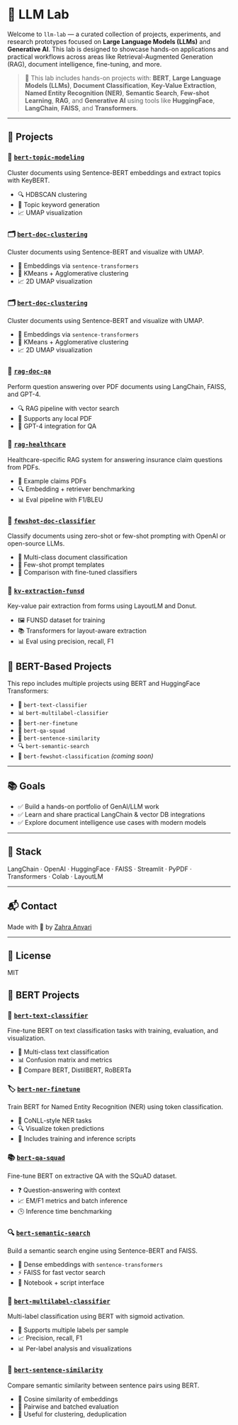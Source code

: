 # 🧪 LLM Lab

Welcome to `llm-lab` — a curated collection of projects, experiments, and research prototypes focused on **Large Language Models (LLMs)** and **Generative AI**. This lab is designed to showcase hands-on applications and practical workflows across areas like Retrieval-Augmented Generation (RAG), document intelligence, fine-tuning, and more.

> 🧠 This lab includes hands-on projects with:
> **BERT**, **Large Language Models (LLMs)**, **Document Classification**, **Key-Value Extraction**, **Named Entity Recognition (NER)**, **Semantic Search**, **Few-shot Learning**, **RAG**, and **Generative AI** using tools like **HuggingFace**, **LangChain**, **FAISS**, and **Transformers**.

---

## 🚀 Projects
### 🧠 [`bert-topic-modeling`](./bert-topic-modeling)
Cluster documents using Sentence-BERT embeddings and extract topics with KeyBERT.
- 🔍 HDBSCAN clustering
- 🧠 Topic keyword generation
- 📈 UMAP visualization


### 🗂️ [`bert-doc-clustering`](./bert-doc-clustering)
Cluster documents using Sentence-BERT and visualize with UMAP.
- 🔢 Embeddings via `sentence-transformers`
- 🔁 KMeans + Agglomerative clustering
- 📈 2D UMAP visualization


### 🗂️ [`bert-doc-clustering`](./bert-doc-clustering)
Cluster documents using Sentence-BERT and visualize with UMAP.
- 🔢 Embeddings via `sentence-transformers`
- 🔁 KMeans + Agglomerative clustering
- 📈 2D UMAP visualization


### 📄 [`rag-doc-qa`](./rag-doc-qa)
Perform question answering over PDF documents using LangChain, FAISS, and GPT-4.
- 🔍 RAG pipeline with vector search
- 📄 Supports any local PDF
- 🤖 GPT-4 integration for QA

### 🏥 [`rag-healthcare`](./rag-healthcare)
Healthcare-specific RAG system for answering insurance claim questions from PDFs.
- 📑 Example claims PDFs
- 🔍 Embedding + retriever benchmarking
- 📊 Eval pipeline with F1/BLEU

### 🧷 [`fewshot-doc-classifier`](./fewshot-doc-classifier)
Classify documents using zero-shot or few-shot prompting with OpenAI or open-source LLMs.
- 🔢 Multi-class document classification
- 🧠 Few-shot prompt templates
- 🧪 Comparison with fine-tuned classifiers

### 🧾 [`kv-extraction-funsd`](./kv-extraction-funsd)
Key-value pair extraction from forms using LayoutLM and Donut.
- 🖼️ FUNSD dataset for training
- 📚 Transformers for layout-aware extraction
- 📊 Eval using precision, recall, F1

## 🧠 BERT-Based Projects
This repo includes multiple projects using BERT and HuggingFace Transformers:

- 🧾 `bert-text-classifier`
- 📊 `bert-multilabel-classifier`
- 🧠 `bert-ner-finetune`
- 💬 `bert-qa-squad`
- 🔗 `bert-sentence-similarity`
- 🔍 `bert-semantic-search`
- 🧪 `bert-fewshot-classification` *(coming soon)*

---

## 📚 Goals
- ✅ Build a hands-on portfolio of GenAI/LLM work
- ✅ Learn and share practical LangChain & vector DB integrations
- ✅ Explore document intelligence use cases with modern models

---

## 🔧 Stack
LangChain · OpenAI · HuggingFace · FAISS · Streamlit · PyPDF · Transformers · Colab · LayoutLM

---

## 📬 Contact
Made with 🧠 by [Zahra Anvari](https://github.com/zanvari)

---

## 📄 License
MIT


## 🧠 BERT Projects

### 📝 [`bert-text-classifier`](./bert-text-classifier)
Fine-tune BERT on text classification tasks with training, evaluation, and visualization.
- 🔢 Multi-class text classification
- 📊 Confusion matrix and metrics
- 🔁 Compare BERT, DistilBERT, RoBERTa

### 🏷️ [`bert-ner-finetune`](./bert-ner-finetune)
Train BERT for Named Entity Recognition (NER) using token classification.
- 🧾 CoNLL-style NER tasks
- 🔍 Visualize token predictions
- 🧪 Includes training and inference scripts

### 📚 [`bert-qa-squad`](./bert-qa-squad)
Fine-tune BERT on extractive QA with the SQuAD dataset.
- ❓ Question-answering with context
- 📈 EM/F1 metrics and batch inference
- 🕒 Inference time benchmarking

### 🔍 [`bert-semantic-search`](./bert-semantic-search)
Build a semantic search engine using Sentence-BERT and FAISS.
- 🧠 Dense embeddings with `sentence-transformers`
- ⚡ FAISS for fast vector search
- 📄 Notebook + script interface

### 🧷 [`bert-multilabel-classifier`](./bert-multilabel-classifier)
Multi-label classification using BERT with sigmoid activation.
- 🔢 Supports multiple labels per sample
- 📈 Precision, recall, F1
- 📊 Per-label analysis and visualizations

### 🧠 [`bert-sentence-similarity`](./bert-sentence-similarity)
Compare semantic similarity between sentence pairs using BERT.
- 🧪 Cosine similarity of embeddings
- 🔁 Pairwise and batched evaluation
- 🧠 Useful for clustering, deduplication
